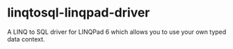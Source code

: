 # linqtosql-linqpad-driver
A LINQ to SQL driver for LINQPad 6 which allows you to use your own typed data context.
